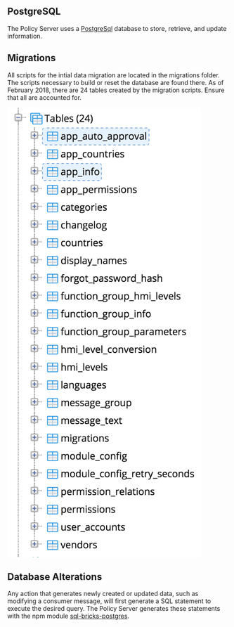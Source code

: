 ## PostgreSQL
The Policy Server uses a <a href="https://www.postgresql.org/about/">PostgreSql</a> database to store, retrieve, and update information. 

## Migrations
All scripts for the intial data migration are located in the migrations folder. The scripts necessary to build or reset the database are found there. As of February 2018, there are 24 tables created by the migration scripts. Ensure that all are accounted for. 

![Tables](./assets/PostgreSQL-Tables.png)

## Database Alterations
Any action that generates newly created or updated data, such as modifying a consumer message, will first generate a SQL statement to execute the desired query. The Policy Server generates these statements with the npm module <a href="https://www.npmjs.com/package/sql-bricks-postgres">sql-bricks-postgres</a>.